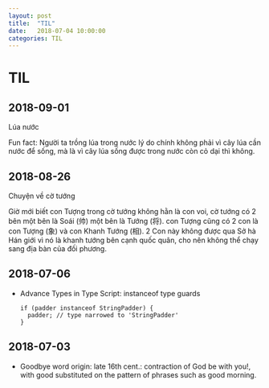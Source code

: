 ```yaml
---
layout: post
title:  "TIL"
date:   2018-07-04 10:00:00
categories: TIL
---
```


TIL
====

2018-09-01
----

Lúa nước

Fun fact: Người ta trồng lúa trong nước lý do chính không phải vì cây lúa cần nước để sống, mà là vì cây lúa sống được trong nước còn cỏ dại thì không.

2018-08-26
----

Chuyện về cờ tướng

Giờ mới biết con Tượng trong cờ tướng không hằn là con voi, cờ tướng có 2 bên một bên là Soái (帅) một bên là Tướng (将). con Tượng cũng có 2 con là con Tượng (象) và con Khanh Tướng (相). 2 Con này không được qua Sở hà Hán giới vì nó là khanh tướng bên cạnh quốc quân, cho nên không thể chạy sang địa bàn của đối phương.


2018-07-06
----
- Advance Types in Type Script: instanceof type guards
  ```
  if (padder instanceof StringPadder) {
    padder; // type narrowed to 'StringPadder'
  }
  ```


2018-07-03
----

- Goodbye word origin: late 16th cent.: contraction of God be with you!, with good substituted on the pattern of phrases such as good morning.
